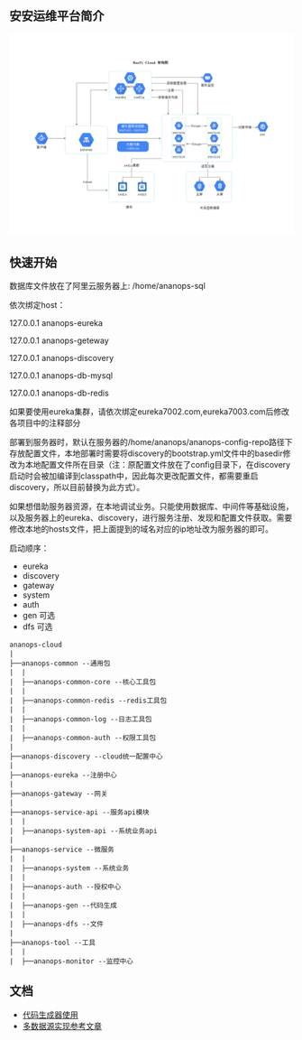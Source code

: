 ## 安安运维平台简介
![架构图](./doc/ruoyi-cloud.png)

## 快速开始

数据库文件放在了阿里云服务器上: /home/ananops-sql

依次绑定host：

127.0.0.1 ananops-eureka

127.0.0.1 ananops-geteway

127.0.0.1 ananops-discovery

127.0.0.1 ananops-db-mysql

127.0.0.1 ananops-db-redis

如果要使用eureka集群，请依次绑定eureka7002.com,eureka7003.com后修改各项目中的注释部分

部署到服务器时，默认在服务器的/home/ananops/ananops-config-repo路径下存放配置文件，本地部署时需要将discovery的bootstrap.yml文件中的basedir修改为本地配置文件所在目录（注：原配置文件放在了config目录下，在discovery启动时会被加编译到classpath中，因此每次更改配置文件，都需要重启discovery，所以目前替换为此方式）。

如果想借助服务器资源，在本地调试业务。只能使用数据库、中间件等基础设施，以及服务器上的eureka、discovery，进行服务注册、发现和配置文件获取。需要修改本地的hosts文件，把上面提到的域名对应的ip地址改为服务器的即可。

启动顺序：
- eureka
- discovery
- gateway
- system
- auth
- gen 可选
- dfs 可选

```
ananops-cloud
|
├──ananops-common --通用包
|  |
|  ├──ananops-common-core --核心工具包
|  |
|  ├──ananops-common-redis --redis工具包
|  |
|  ├──ananops-common-log --日志工具包
|  |
|  ├──ananops-common-auth --权限工具包
|
├──ananops-discovery --cloud统一配置中心
|
├──ananops-eureka --注册中心
|
├──ananops-gateway --网关
|
├──ananops-service-api --服务api模块
|  |
|  ├──ananops-system-api --系统业务api
|
├──ananops-service --微服务
|  |
|  ├──ananops-system --系统业务
|  |
|  ├──ananops-auth --授权中心
|  |
|  ├──ananops-gen --代码生成
|  |
|  ├──ananops-dfs --文件
|
├──ananops-tool --工具
|  |
|  ├──ananops-monitor --监控中心

```

## 文档
- [代码生成器使用](./doc/ananops-gen.md)
- [多数据源实现参考文章](https://mianshenglee.github.io/2020/01/16/multi-datasource-2.html)